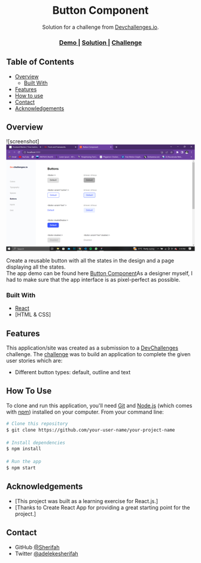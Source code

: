 <!-- Please update value in the {}  -->

<h1 align="center">Button Component</h1>

<div align="center">
   Solution for a challenge from  <a href="http://devchallenges.io" target="_blank">Devchallenges.io</a>.
</div>

<div align="center">
  <h3>
    <a href="https://button-component-mauve.vercel.app/">
      Demo
    </a>
    <span> | </span>
    <a href="https://devchallenges.io/solutions/lrmdYC3numAQH8fWix4C">
      Solution
    </a>
    <span> | </span>
    <a href="https://devchallenges.io/challenges/ohgVTyJCbm5OZyTB2gNY">
      Challenge
    </a>
  </h3>
</div>

<!-- TABLE OF CONTENTS -->

## Table of Contents

- [Overview](#overview)
  - [Built With](#built-with)
- [Features](#features)
- [How to use](#how-to-use)
- [Contact](#contact)
- [Acknowledgements](#acknowledgements)

<!-- OVERVIEW -->

## Overview

![screenshot]<img src="public/Buttons.png"><img/>

  <div>
    Create a reusable button with all the states in the design and a page displaying all the states.
  </div>

  <div>The app demo can be found here <a href="https://button-component-mauve.vercel.app//">Button Component</a>As a designer myself, I had to make sure that the app interface is as pixel-perfect as possible.</div>

### Built With

- [React](https://reactjs.org/)
- [HTML & CSS]

## Features

<!-- List the features of your application or follow the template. Don't share the figma file here :) -->

This application/site was created as a submission to a [DevChallenges](https://devchallenges.io/challenges) challenge. The [challenge](https://devchallenges.io/challenges/hH6PbOHBdPm6otzw2De5) was to build an application to complete the given user stories which are: 

- Different button types: default, outline and text


## How To Use

<!-- Example: -->

To clone and run this application, you'll need [Git](https://git-scm.com) and [Node.js](https://nodejs.org/en/download/) (which comes with [npm](http://npmjs.com)) installed on your computer. From your command line:

```bash
# Clone this repository
$ git clone https://github.com/your-user-name/your-project-name

# Install dependencies
$ npm install

# Run the app
$ npm start
```

## Acknowledgements

- [This project was built as a learning exercise for React.js.]
- [Thanks to Create React App for providing a great starting point for the project.]

## Contact

- GitHub [@Sherifah](https://github.com/Sherifah)
- Twitter [@adelekesherifah](https://twitter.com/adelekesherifah)
